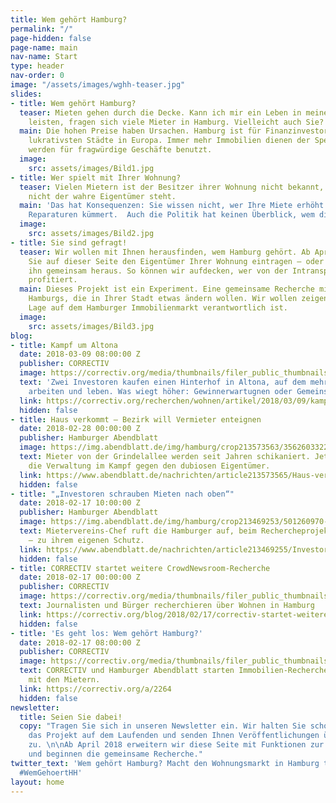 ```yaml
---
title: Wem gehört Hamburg?
permalink: "/"
page-hidden: false
page-name: main
nav-name: Start
type: header
nav-order: 0
image: "/assets/images/wghh-teaser.jpg"
slides:
- title: Wem gehört Hamburg?
  teaser: Mieten gehen durch die Decke. Kann ich mir ein Leben in meiner Stadt noch
    leisten, fragen sich viele Mieter in Hamburg. Vielleicht auch Sie?
  main: Die hohen Preise haben Ursachen. Hamburg ist für Finanzinvestoren eine der
    lukrativsten Städte in Europa. Immer mehr Immobilien dienen der Spekulation oder
    werden für fragwürdige Geschäfte benutzt.
  image:
    src: assets/images/Bild1.jpg
- title: Wer spielt mit Ihrer Wohnung?
  teaser: Vielen Mietern ist der Besitzer ihrer Wohnung nicht bekannt, weil im Mietvertrag
    nicht der wahre Eigentümer steht.
  main: 'Das hat Konsequenzen: Sie wissen nicht, wer Ihre Miete erhöht oder sich um
    Reparaturen kümmert.  Auch die Politik hat keinen Überblick, wem die Stadt gehört. '
  image:
    src: assets/images/Bild2.jpg
- title: Sie sind gefragt!
  teaser: Wir wollen mit Ihnen herausfinden, wem Hamburg gehört. Ab April 2018 können
    Sie auf dieser Seite den Eigentümer Ihrer Wohnung eintragen – oder wir finden
    ihn gemeinsam heraus. So können wir aufdecken, wer von der Intransparenz im Immobilienmarkt
    profitiert.
  main: Dieses Projekt ist ein Experiment. Eine gemeinsame Recherche mit den Mietern
    Hamburgs, die in Ihrer Stadt etwas ändern wollen. Wir wollen zeigen, wer für die
    Lage auf dem Hamburger Immobilienmarkt verantwortlich ist.
  image:
    src: assets/images/Bild3.jpg
blog:
- title: Kampf um Altona
  date: 2018-03-09 08:00:00 Z
  publisher: CORRECTIV
  image: https://correctiv.org/media/thumbnails/filer_public_thumbnails/f0/b4/f0b455b6-47d2-4715-81a5-0ce96690f3a8/bernie-fenster-kind.jpg__1280x700_q85_crop_subject_location-1327%2C790_subsampling-2.jpg
  text: 'Zwei Investoren kaufen einen Hinterhof in Altona, auf dem mehr als 100 Menschen
    arbeiten und leben. Was wiegt höher: Gewinnerwartugnen oder Gemeinschaft?'
  link: https://correctiv.org/recherchen/wohnen/artikel/2018/03/09/kampf-um-altona/
  hidden: false
- title: Haus verkommt – Bezirk will Vermieter enteignen
  date: 2018-02-28 00:00:00 Z
  publisher: Hamburger Abendblatt
  image: https://img.abendblatt.de/img/hamburg/crop213573563/3562603322-w820-cv16_9-q85/grindelallee-55003a52-e187-410a-a319-4fd0eefa80e9.jpg
  text: Mieter von der Grindelallee werden seit Jahren schikaniert. Jetzt handelt
    die Verwaltung im Kampf gegen den dubiosen Eigentümer.
  link: https://www.abendblatt.de/nachrichten/article213573565/Haus-verkommt-Bezirk-will-Vermieter-enteignen.html
  hidden: false
- title: "„Investoren schrauben Mieten nach oben“"
  date: 2018-02-17 10:00:00 Z
  publisher: Hamburger Abendblatt
  image: https://img.abendblatt.de/img/hamburg/crop213469253/501260970-w820-cv16_9-q85/Chychla-6.jpg
  text: Mietervereins-Chef ruft die Hamburger auf, beim Rechercheprojekt mitzuwirken
    – zu ihrem eigenen Schutz.
  link: https://www.abendblatt.de/nachrichten/article213469255/Investoren-schrauben-die-Mieten-in-Hamburg-nach-oben.html
  hidden: false
- title: CORRECTIV startet weitere CrowdNewsroom-Recherche
  date: 2018-02-17 00:00:00 Z
  publisher: CORRECTIV
  image: https://correctiv.org/media/thumbnails/filer_public_thumbnails/b0/00/b000223c-5d14-4c44-a479-adef3e0aefb9/crowdnewsroom01.jpg__1280x700_q85_crop_subject_location-2067%2C1378_subsampling-2.jpg
  text: Journalisten und Bürger recherchieren über Wohnen in Hamburg
  link: https://correctiv.org/blog/2018/02/17/correctiv-startet-weitere-crowdnewsroom-recherche-wem-gehort-hamburg/
  hidden: false
- title: 'Es geht los: Wem gehört Hamburg?'
  date: 2018-02-17 08:00:00 Z
  publisher: CORRECTIV
  image: https://correctiv.org/media/thumbnails/filer_public_thumbnails/1d/93/1d936166-6690-42c1-9973-4445385b2a11/hamburg_23correctiv_ivo-mayr_benjamin-schubert.jpg__1280x700_q85_crop_subsampling-2.jpg
  text: CORRECTIV und Hamburger Abendblatt starten Immobilien-Recherche – gemeinsam
    mit den Mietern.
  link: https://correctiv.org/a/2264
  hidden: false
newsletter:
  title: Seien Sie dabei!
  copy: "Tragen Sie sich in unseren Newsletter ein. Wir halten Sie schon jetzt über
    das Projekt auf dem Laufenden und senden Ihnen Veröffentlichungen über den Wohnungsmarkt
    zu. \n\nAb April 2018 erweitern wir diese Seite mit Funktionen zur Datenerhebung
    und beginnen die gemeinsame Recherche."
twitter_text: 'Wem gehört Hamburg? Macht den Wohnungsmarkt in Hamburg transparenter.
  #WemGehoertHH'
layout: home
---
```


